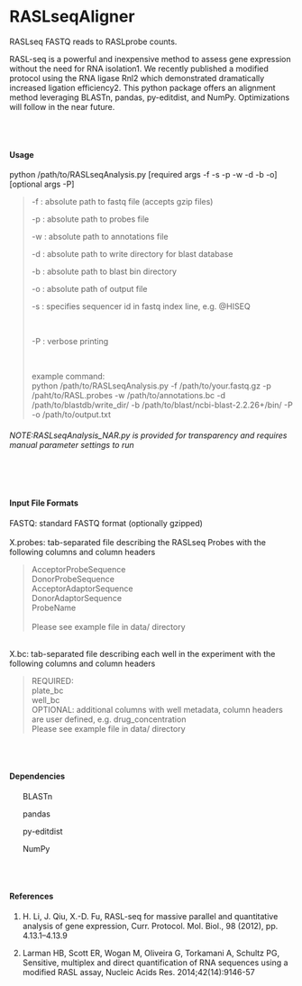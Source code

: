 RASLseqAligner
==============

RASLseq FASTQ reads to RASLprobe counts.


RASL-seq is a powerful and inexpensive method to assess gene expression without the need for RNA isolation1. We recently published a modified protocol using the RNA ligase Rnl2 which demonstrated dramatically increased ligation efficiency2. This python package offers an alignment method leveraging BLASTn, pandas, py-editdist, and NumPy. Optimizations will follow in the near future.

<BR>
<BR>
<h4>Usage</h4>
python /path/to/RASLseqAnalysis.py [required args -f -s -p -w -d -b -o] [optional args -P]

<BLOCKQUOTE>

  -f : absolute path to fastq file (accepts gzip files) <BR>
  
  -p : absolute path to probes file <BR>

  -w : absolute path to annotations file <BR>

  -d : absolute path to write directory for blast database <BR>

  -b : absolute path to blast bin directory <BR>

  -o : absolute path of output file <BR>
  
  -s : specifies sequencer id in fastq index line, e.g. @HISEQ <BR>

  <BR>
  
  -P : verbose printing <BR>


  <BR>

  example command: <BR>
  python /path/to/RASLseqAnalysis.py -f /path/to/your.fastq.gz -p /paht/to/RASL.probes -w /path/to/annotations.bc -d  /path/to/blastdb/write_dir/ -b /path/to/blast/ncbi-blast-2.2.26+/bin/ -P -o /path/to/output.txt

</BLOCKQUOTE>

<h6>NOTE:RASLseqAnalysis_NAR.py is provided for transparency and requires manual parameter settings to run</h6>



<BR>
<BR>
<h4>Input File Formats</h4>

FASTQ: standard FASTQ format (optionally gzipped)<BR>
<BR>
X.probes: tab-separated file describing the RASLseq Probes with the following columns and column headers <BR>
<BLOCKQUOTE>
  AcceptorProbeSequence <BR>
  DonorProbeSequence <BR>
  AcceptorAdaptorSequence <BR>
  DonorAdaptorSequence <BR>
  ProbeName <BR>
  <BR>
  Please see example file in data/ directory <BR>
</BLOCKQUOTE>
<BR>
X.bc: tab-separated file describing each well in the experiment with the following columns and column headers<BR>
<BLOCKQUOTE>
  REQUIRED: <BR>
  plate_bc <BR>
  well_bc <BR>
  OPTIONAL: additional columns with well metadata, column headers are user defined, e.g. drug_concentration
  <BR>
  Please see example file in data/ directory <BR>
</BLOCKQUOTE>

<BR>
<BR>

<h4>Dependencies</h4>
<ul>
BLASTn
</ul>
<ul>
pandas
</ul>
<ul>
py-editdist
</ul>
<ul>
NumPy
</ul>




<BR>
<BR>
<h4>References</h4>

1. H. Li, J. Qiu, X.-D. Fu, RASL-seq for massive parallel and quantitative analysis of gene expression, 
Curr. Protocol. Mol. Biol., 98 (2012), pp. 4.13.1–4.13.9

2. Larman HB, Scott ER, Wogan M, Oliveira G, Torkamani A, Schultz PG,  Sensitive, multiplex and direct quantification of RNA sequences using a modified RASL assay, Nucleic Acids Res. 2014;42(14):9146-57



